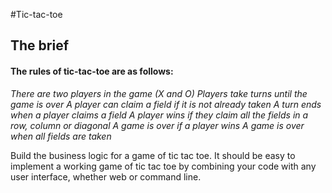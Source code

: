#Tic-tac-toe

## The brief

#### The rules of tic-tac-toe are as follows:

*There are two players in the game (X and O)*
*Players take turns until the game is over*
*A player can claim a field if it is not already taken*
*A turn ends when a player claims a field*
*A player wins if they claim all the fields in a row, column or diagonal*
*A game is over if a player wins*
*A game is over when all fields are taken*

Build the business logic for a game of tic tac toe. It should be easy to implement a working game of tic tac toe by combining your code with any user interface, whether web or command line.
